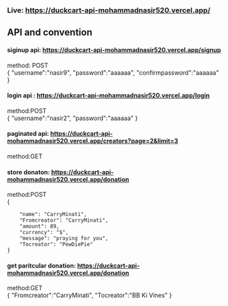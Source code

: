 
### Live: https://duckcart-api-mohammadnasir520.vercel.app/


## API and convention
#### siginup api: https://duckcart-api-mohammadnasir520.vercel.app/signup
method: POST <br>
{
   "username":"nasir9",
    "password":"aaaaaa",
    "confirmpassword":"aaaaaa"
}




#### login api : https://duckcart-api-mohammadnasir520.vercel.app/login
method:POST <br>
{
   "username":"nasir2",
    "password":"aaaaaa"
}




#### paginated api: https://duckcart-api-mohammadnasir520.vercel.app/creators?page=2&limit=3
method:GET <br>


#### store donaton: https://duckcart-api-mohammadnasir520.vercel.app/donation
method:POST <br>
 {
     
        "name": "CarryMinati",
        "Fromcreator": "CarryMinati",
        "amount": 89,
        "currency": "$",
        "message": "praying for you",
        "Tocreator": "PewDiePie"
    }
    
    
#### get paritcular donation: https://duckcart-api-mohammadnasir520.vercel.app/donation
method:GET<br>
{
    "Fromcreator":"CarryMinati",
    "Tocreator":"BB Ki Vines"
}






